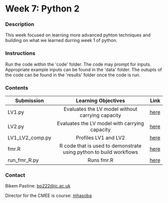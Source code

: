 # Week 7: Python 2

### Description
This week focused on learning more advanced pyhton techniques and building on what we learned durring week 1 of python.

### Instructions
Run the code within the 'code' folder. The code may prompt for inputs. Appropriate example inputs can be found in the 'data' folder. The outupts of the code can be found in the 'results' folder once the code is run. 

### Contents
| Submission  |      Learning Objectives      |  Link |
|----------|:-------------:|------:|
| LV1.py | Evaluates the LV model without carrying capacity | [here](https://github.com/bikempastine/CMEECourseWork/blob/main/week7/code/LV1.py) |
| LV2.py |   Evaluates the LV model with carrying capacity   |   [here](https://github.com/bikempastine/CMEECourseWork/blob/main/week7/code/LV2.py) |
| LV1_LV2_comp.py |   Profiles LV1 and LV2  |   [here](https://github.com/bikempastine/CMEECourseWork/blob/main/week7/code/LV1_LV2_comp.py) |
| fmr.R |   R code that is used to demonstrate using python to build workflows  |   [here](https://github.com/bikempastine/CMEECourseWork/blob/main/week7/code/fmr.R) |
| run_fmr_R.py |  Runs fmr.R   |   [here](https://github.com/bikempastine/CMEECourseWork/blob/main/week7/code/run_fmr_R.py) |

### Contact
Bikem Pastine: bp222@ic.ac.uk

Director for the CMEE is course: [mhasoba](https://github.com/mhasoba/TheMulQuaBio)